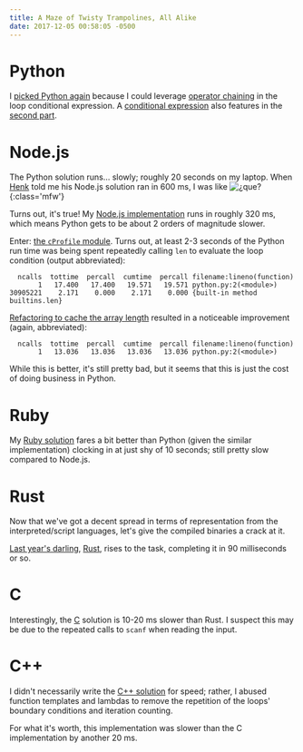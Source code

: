 ```yaml
---
title: A Maze of Twisty Trampolines, All Alike
date: 2017-12-05 00:58:05 -0500
---
```

# Python
I [picked Python again][python1] because I could leverage [operator
chaining][pyopchain] in the loop conditional expression. A [conditional
expression][pycondex] also features in the [second part][python2].

# Node.js
The Python solution runs… slowly; roughly 20 seconds on my laptop. When
[Henk][helloserve] told me his Node.js solution ran in 600 ms, I was like
![¿que?][1]{:class='mfw'}

Turns out, it's true! My [Node.js implementation][nodejs] runs in roughly 320
ms, which means Python gets to be about 2 orders of magnitude slower.

Enter: [the `cProfile` module][cprofile]. Turns out, at least 2-3 seconds of
the Python run time was being spent repeatedly calling `len` to evaluate the
loop condition (output abbreviated):

      ncalls  tottime  percall  cumtime  percall filename:lineno(function)
           1   17.400   17.400   19.571   19.571 python.py:2(<module>)
    30905221    2.171    0.000    2.171    0.000 {built-in method builtins.len}

[Refactoring to cache the array length][python3] resulted in a noticeable
improvement (again, abbreviated):

      ncalls  tottime  percall  cumtime  percall filename:lineno(function)
           1   13.036   13.036   13.036   13.036 python.py:2(<module>)

While this is better, it's still pretty bad, but it seems that this is just the
cost of doing business in Python.

# Ruby
My [Ruby solution][ruby] fares a bit better than Python (given the similar
implementation) clocking in at just shy of 10 seconds; still pretty slow
compared to Node.js.

# Rust
Now that we've got a decent spread in terms of representation from the
interpreted/script languages, let's give the compiled binaries a crack at it.

[Last year's darling][aoc2016], [Rust][rust], rises to the task, completing it
in 90 milliseconds or so.

# C
Interestingly, the [C][c] solution is 10-20 ms slower than Rust. I suspect this
may be due to the repeated calls to `scanf` when reading the input.

# C++
I didn't necessarily write the [C++ solution][cpp] for speed; rather, I abused
function templates and lambdas to remove the repetition of the loops' boundary
conditions and iteration counting.

For what it's worth, this implementation was slower than the C implementation
by another 20 ms.

[1]: https://i.imgur.com/ASvCFmOh.jpg
[aoc2016]: https://github.com/slyfoxza/advent-of-code/tree/eccc9f9113f00fe3ab84ebf59f38df1685fef3db/2016
[c]: https://github.com/slyfoxza/advent-of-code/6a45b4f02006cfddb319b33b38d61a1c966b9b92/2017/05/c.c
[cpp]: https://github.com/slyfoxza/advent-of-code/0c29fffbfafcf70ef36cf6dc0dd833f8bd43c5cb/2017/05/c%2B%2B.c%2B%2B
[cprofile]: https://docs.python.org/3/library/profile.html
[helloserve]: https://github.com/helloserve/adventofcode/blob/master/2017/day5.js
[nodejs]: https://github.com/slyfoxza/advent-of-code/blob/2ff7ce14f116b93e9c2113ff170b1a65700653a6/2017/05/node.js
[pycondex]: https://docs.python.org/3/reference/expressions.html#conditional-expressions
[pyopchain]: https://docs.python.org/3/reference/expressions.html#comparisons
[python1]: https://github.com/slyfoxza/advent-of-code/blob/c9dbe4e51261e8ed6a9502c54453f68928ad6f77/2017/05/python.py
[python2]: https://github.com/slyfoxza/advent-of-code/blob/c9dbe4e51261e8ed6a9502c54453f68928ad6f77/2017/05/python.py#L17
[python3]: https://github.com/slyfoxza/advent-of-code/blob/a19f317ab634e53135e96789e25f4ebef8136a31/2017/05/python.py
[ruby]: https://github.com/slyfoxza/advent-of-code/blob/c8c6a615666b464e96a96d416d2070665024767e/2017/05/ruby.rb
[rust]: https://github.com/slyfoxza/advent-of-code/blob/0bc2f610e3661dbebc100796a1fd14f73390849a/2017/05/rust.rs
